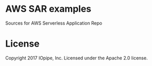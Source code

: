 # AWS SAR examples

Sources for AWS Serverless Application Repo

# License

Copyright 2017 IOpipe, Inc. Licensed under the Apache 2.0 license.
